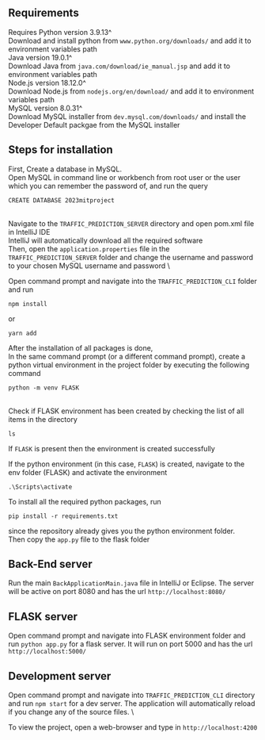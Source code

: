## Requirements

Requires
Python version 3.9.13^ \
Download and install python from `www.python.org/downloads/` and add it to environment variables path \
Java version 19.0.1^ \
Download Java from `java.com/download/ie_manual.jsp` and add it to environment variables path \
Node.js version 18.12.0^ \
Download Node.js from `nodejs.org/en/download/` and add it to environment variables path \
MySQL version 8.0.31^ \
Download MySQL installer from `dev.mysql.com/downloads/` and install the Developer Default packgae from the MySQL installer


## Steps for installation

First, Create a database in MySQL. \
Open MySQL in command line or workbench from root user or the user which you can remember the password of, and run the query
```
CREATE DATABASE 2023mitproject
```
\
Navigate to the `TRAFFIC_PREDICTION_SERVER` directory and open pom.xml file in IntelliJ IDE \
IntelliJ will automatically download all the required software \
Then,
open the `application.properties` file in  the `TRAFFIC_PREDICTION_SERVER` folder and change the username and password to your chosen MySQL username and password \


Open command prompt and navigate into the `TRAFFIC_PREDICTION_CLI` folder and run
```
npm install
```
or
```
yarn add
```

After the installation of all packages is done, \
In the same command prompt (or a different command prompt), create a python virtual environment in the project folder by executing the following command
```
python -m venv FLASK
```
\
Check if FLASK environment has been created by checking the list of all items in the directory
```
ls
```

If `FLASK` is present then the environment is created successfully

If the python environment (in this case, `FLASK`) is created, 
navigate to the env folder (FLASK) and activate the environment
```
.\Scripts\activate
```
To install all the required python packages, run
```
pip install -r requirements.txt
```
since the repository already gives you the python environment folder. \
Then copy the `app.py` file to the flask folder

## Back-End server
Run the main `BackApplicationMain.java` file in IntelliJ or Eclipse. The server will be active on port 8080 and has the url `http://localhost:8080/` 

## FLASK server
Open command prompt and 
navigate into FLASK environment folder and run `python app.py` for a flask server. It will run on port 5000 and has the url `http://localhost:5000/`

## Development server

Open command prompt and 
navigate into `TRAFFIC_PREDICTION_CLI` directory and run `npm start` for a dev server. The application will automatically reload if you change any of the source files. \

To view the project, open a web-browser and type in `http://localhost:4200`
